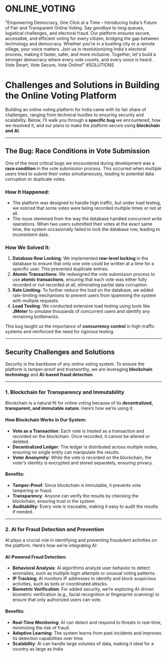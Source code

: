 # ONLINE_VOTING
"Empowering Democracy, One Click at a Time – Introducing India's Future of Fair and Transparent Online Voting. Say goodbye to long queues, logistical challenges, and electoral fraud. Our platform ensures secure, accessible, and efficient voting for every citizen, bridging the gap between technology and democracy. Whether you're in a bustling city or a remote village, your voice matters. Join us in revolutionizing India's electoral process, making it faster, safer, and more inclusive. Together, let's build a stronger democracy where every vote counts, and every voice is heard. Vote Smart, Vote Secure, Vote Online!"
#SOLUTIONS
# Challenges and Solutions in Building the Online Voting Platform

Building an online voting platform for India came with its fair share of challenges, ranging from technical hurdles to ensuring security and scalability. Below, I’ll walk you through a **specific bug** we encountered, how we resolved it, and our plans to make the platform secure using **blockchain and AI**.

---

## **The Bug: Race Conditions in Vote Submission**

One of the most critical bugs we encountered during development was a **race condition** in the vote submission process. This occurred when multiple users tried to submit their votes simultaneously, leading to potential data corruption or duplicate votes. 

### **How It Happened:**
- The platform was designed to handle high traffic, but under load testing, we noticed that some votes were being recorded multiple times or not at all.
- The issue stemmed from the way the database handled concurrent write operations. When two users submitted their votes at the exact same time, the system occasionally failed to lock the database row, leading to inconsistent data.

### **How We Solved It:**
1. **Database Row Locking**: We implemented **row-level locking** in the database to ensure that only one vote could be written at a time for a specific user. This prevented duplicate entries.
2. **Atomic Transactions**: We redesigned the vote submission process to use **atomic transactions**, ensuring that each vote was either fully recorded or not recorded at all, eliminating partial data corruption.
3. **Rate Limiting**: To further reduce the load on the database, we added rate-limiting mechanisms to prevent users from spamming the system with multiple requests.
4. **Load Testing**: We conducted extensive load testing using tools like **JMeter** to simulate thousands of concurrent users and identify any remaining bottlenecks.

This bug taught us the importance of **concurrency control** in high-traffic systems and reinforced the need for rigorous testing.

---

## **Security Challenges and Solutions**

Security is the backbone of any online voting system. To ensure the platform is tamper-proof and trustworthy, we are leveraging **blockchain technology** and **AI-based fraud detection**.

---

### **1. Blockchain for Transparency and Immutability**

Blockchain is a natural fit for online voting because of its **decentralized, transparent, and immutable nature**. Here’s how we’re using it:

#### **How Blockchain Works in Our System:**
- **Vote as a Transaction**: Each vote is treated as a transaction and recorded on the blockchain. Once recorded, it cannot be altered or deleted.
- **Decentralized Ledger**: The ledger is distributed across multiple nodes, ensuring no single entity can manipulate the results.
- **Voter Anonymity**: While the vote is recorded on the blockchain, the voter’s identity is encrypted and stored separately, ensuring privacy.

#### **Benefits:**
- **Tamper-Proof**: Since blockchain is immutable, it prevents vote tampering or fraud.
- **Transparency**: Anyone can verify the results by checking the blockchain, ensuring trust in the system.
- **Auditability**: Every vote is traceable, making it easy to audit the results if needed.

---

### **2. AI for Fraud Detection and Prevention**

AI plays a crucial role in identifying and preventing fraudulent activities on the platform. Here’s how we’re integrating AI:

#### **AI-Powered Fraud Detection:**
- **Behavioral Analysis**: AI algorithms analyze user behavior to detect anomalies, such as multiple login attempts or unusual voting patterns.
- **IP Tracking**: AI monitors IP addresses to identify and block suspicious activities, such as bots or coordinated attacks.
- **Biometric Verification**: For added security, we’re exploring AI-driven biometric verification (e.g., facial recognition or fingerprint scanning) to ensure that only authorized users can vote.

#### **Benefits:**
- **Real-Time Monitoring**: AI can detect and respond to threats in real-time, minimizing the risk of fraud.
- **Adaptive Learning**: The system learns from past incidents and improves its detection capabilities over time.
- **Scalability**: AI can handle large volumes of data, making it ideal for a country as large as India
